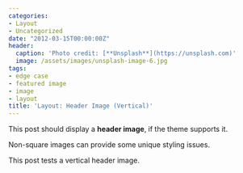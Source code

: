 ```yaml
---
categories:
- Layout
- Uncategorized
date: "2012-03-15T00:00:00Z"
header:
  caption: 'Photo credit: [**Unsplash**](https://unsplash.com)'
  image: /assets/images/unsplash-image-6.jpg
tags:
- edge case
- featured image
- image
- layout
title: 'Layout: Header Image (Vertical)'
---
```


This post should display a **header image**, if the theme supports it.

Non-square images can provide some unique styling issues.

This post tests a vertical header image.